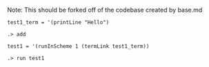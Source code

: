 
Note: This should be forked off of the codebase created by base.md

```unison
test1_term = '(printLine "Hello")
```

```ucm:hide
.> add
```

```unison
test1 = '(runInScheme 1 (termLink test1_term))
```

```ucm
.> run test1
```
